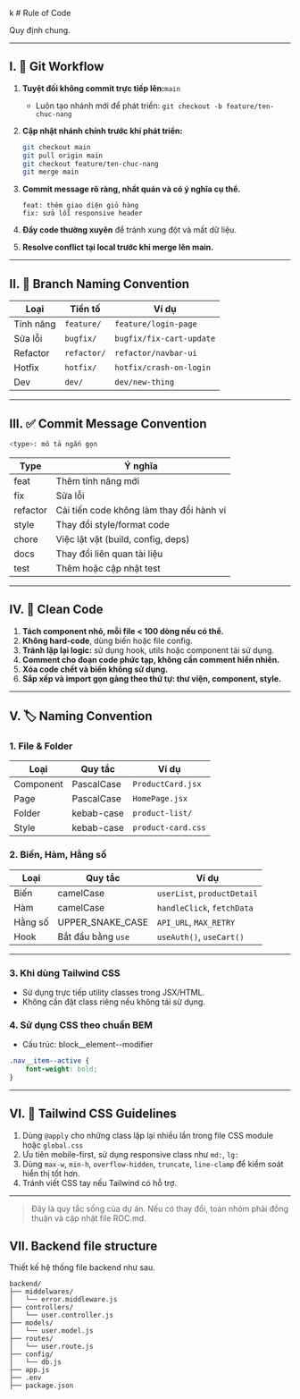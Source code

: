 k # Rule of Code

Quy định chung.

---

## I. 🚦 Git Workflow

1. **Tuyệt đối không commit trực tiếp lên:**`main`

    - Luôn tạo nhánh mới để phát triển: `git checkout -b feature/ten-chuc-nang`

2. **Cập nhật nhánh chính trước khi phát triển:**

    ```bash
    git checkout main
    git pull origin main
    git checkout feature/ten-chuc-nang
    git merge main
    ```

3. **Commit message rõ ràng, nhất quán và có ý nghĩa cụ thể.**

    ```
    feat: thêm giao diện giỏ hàng
    fix: sửa lỗi responsive header
    ```

4. **Đẩy code thường xuyên** để tránh xung đột và mất dữ liệu.

5. **Resolve conflict tại local trước khi merge lên main.**

---

## II. 🌿 Branch Naming Convention

| Loại      | Tiền tố     | Ví dụ                    |
| --------- | ----------- | ------------------------ |
| Tính năng | `feature/`  | `feature/login-page`     |
| Sửa lỗi   | `bugfix/`   | `bugfix/fix-cart-update` |
| Refactor  | `refactor/` | `refactor/navbar-ui`     |
| Hotfix    | `hotfix/`   | `hotfix/crash-on-login`  |
| Dev       | `dev/`      | `dev/new-thing`          |

---

## III. ✅ Commit Message Convention

```bash
<type>: mô tả ngắn gọn
```

| Type     | Ý nghĩa                                  |
| -------- | ---------------------------------------- |
| feat     | Thêm tính năng mới                       |
| fix      | Sửa lỗi                                  |
| refactor | Cải tiến code không làm thay đổi hành vi |
| style    | Thay đổi style/format code               |
| chore    | Việc lặt vặt (build, config, deps)       |
| docs     | Thay đổi liên quan tài liệu              |
| test     | Thêm hoặc cập nhật test                  |

---

## IV. 🧱 Clean Code

1. **Tách component nhỏ, mỗi file < 100 dòng nếu có thể.**
2. **Không hard-code**, dùng biến hoặc file config.
3. **Tránh lặp lại logic:** sử dụng hook, utils hoặc component tái sử dụng.
4. **Comment cho đoạn code phức tạp, không cần comment hiển nhiên.**
5. **Xóa code chết và biến không sử dụng.**
6. **Sắp xếp và import gọn gàng theo thứ tự: thư viện, component, style.**

---

## V. 🏷️ Naming Convention

### 1. File & Folder

| Loại      | Quy tắc    | Ví dụ              |
| --------- | ---------- | ------------------ |
| Component | PascalCase | `ProductCard.jsx`  |
| Page      | PascalCase | `HomePage.jsx`     |
| Folder    | kebab-case | `product-list/`    |
| Style     | kebab-case | `product-card.css` |

### 2. Biến, Hàm, Hằng số

| Loại    | Quy tắc            | Ví dụ                       |
| ------- | ------------------ | --------------------------- |
| Biến    | camelCase          | `userList`, `productDetail` |
| Hàm     | camelCase          | `handleClick`, `fetchData`  |
| Hằng số | UPPER_SNAKE_CASE   | `API_URL`, `MAX_RETRY`      |
| Hook    | Bắt đầu bằng `use` | `useAuth()`, `useCart()`    |

---

### 3. Khi dùng Tailwind CSS

-   Sử dụng trực tiếp utility classes trong JSX/HTML.
-   Không cần đặt class riêng nếu không tái sử dụng.

### 4. Sử dụng CSS theo chuẩn BEM

-   Cấu trúc: block\_\_element--modifier

```css
.nav__item--active {
    font-weight: bold;
}
```

---

## VI. 🎨 Tailwind CSS Guidelines

1. Dùng `@apply` cho những class lặp lại nhiều lần trong file CSS module hoặc `global.css`
2. Ưu tiên mobile-first, sử dụng responsive class như `md:`, `lg:`
3. Dùng `max-w`, `min-h`, `overflow-hidden`, `truncate`, `line-clamp` để kiểm soát hiển thị tốt hơn.
4. Tránh viết CSS tay nếu Tailwind có hỗ trợ.

---

> Đây là quy tắc sống của dự án. Nếu có thay đổi, toàn nhóm phải đồng thuận và cập nhật file ROC.md.

## VII. Backend file structure

Thiết kế hệ thống file backend như sau.

```
backend/
├── middelwares/
│   └── error.middleware.js
├── controllers/
│   └── user.controller.js
├── models/
│   └── user.model.js
├── routes/
│   └── user.route.js
├── config/
│   └── db.js
├── app.js
├── .env
├── package.json
```
